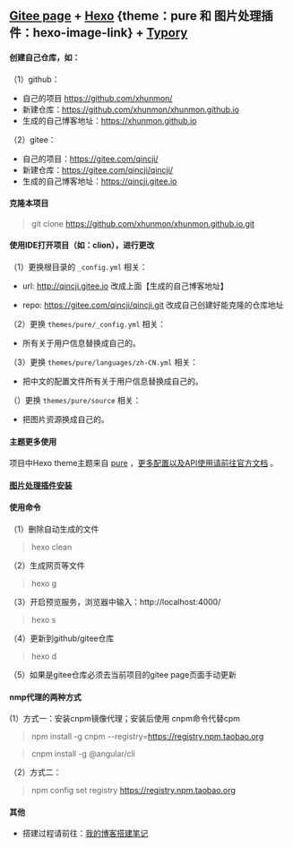 [Gitee page](https://gitee.com/) + [Hexo](https://hexo.io/) {theme：pure 和 图片处理插件：hexo-image-link} + [Typory](https://typora.io/)
---------------------------------

#### 创建自己仓库，如：

（1）github：
- 自己的项目 https://github.com/xhunmon/
- 新建仓库：https://github.com/xhunmon/xhunmon.github.io
- 生成的自己博客地址：https://xhunmon.github.io

（2）gitee：
- 自己的项目：https://gitee.com/qincji/
- 新建仓库：https://gitee.com/qincji/qincji/
- 生成的自己博客地址：https://qincji.gitee.io

#### 克隆本项目

> git clone https://github.com/xhunmon/xhunmon.github.io.git


#### 使用IDE打开项目（如：clion），进行更改

（1）更换根目录的 `_config.yml` 相关：

-  url: http://qincji.gitee.io 改成上面【生成的自己博客地址】

- repo: https://gitee.com/qincji/qincji.git 改成自己创建好能克隆的仓库地址

（2）更换 `themes/pure/_config.yml` 相关：

- 所有关于用户信息替换成自己的。

（3）更换 `themes/pure/languages/zh-CN.yml` 相关：

- 把中文的配置文件所有关于用户信息替换成自己的。

（）更换 `themes/pure/source` 相关：

- 把图片资源换成自己的。

#### 主题更多使用 

项目中Hexo theme主题来自 [pure](https://github.com/cofess/hexo-theme-pure) ，[更多配置以及API使用请前往官方文档](https://github.com/cofess/hexo-theme-pure/blob/master/README.cn.md) 。

#### [图片处理插件安装](https://cloud.tencent.com/developer/article/1600295)


#### 使用命令

（1）删除自动生成的文件

> hexo clean

（2）生成网页等文件

> hexo g

（3）开启预览服务，浏览器中输入：http://localhost:4000/

> hexo s

（4）更新到github/gitee仓库

> hexo d

（5）如果是gitee仓库必须去当前项目的gitee page页面手动更新


#### nmp代理的两种方式

(1）方式一：安装cnpm镜像代理；安装后使用 cnpm命令代替cpm

> npm install -g cnpm --registry=https://registry.npm.taobao.org


> cnpm install -g @angular/cli

（2）方式二：

> npm config set registry https://registry.npm.taobao.org


#### 其他

- 搭建过程请前往：[我的博客搭建笔记](https://qincji.gitee.io/2020/12/04/other/001blog/notes/)
